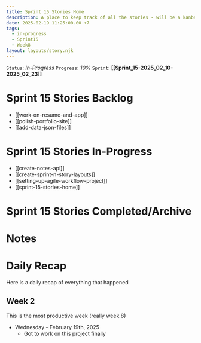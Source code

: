 ```yaml
---
title: Sprint 15 Stories Home
description: A place to keep track of all the stories - will be a kanban board or something someday.
date: 2025-02-19 11:25:00.00 +7
tags:
  - in-progress
  - Sprint15
  - Week8
layout: layouts/story.njk
---
```


`Status`: *In-Progress*
`Progress`: *10%*
`Sprint`: **[[Sprint_15-2025_02_10-2025_02_23]]**

# Sprint 15 Stories Backlog

- [[work-on-resume-and-app]]
- [[polish-portfolio-site]]
- [[add-data-json-files]]

# Sprint 15 Stories In-Progress

- [[create-notes-api]]
- [[create-sprint-n-story-layouts]]
- [[setting-up-agile-workflow-project]]
- [[sprint-15-stories-home]]

# Sprint 15 Stories Completed/Archive



# Notes

# Daily Recap

Here is a daily recap of everything that happened

## Week 2

This is the most productive week (really week 8)

- Wednesday - February 19th, 2025
  - Got to work on this project finally
